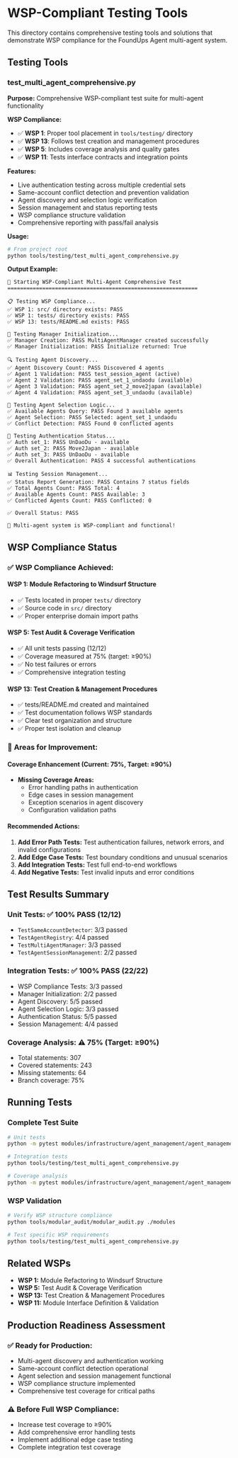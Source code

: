 # WSP-Compliant Testing Tools

This directory contains comprehensive testing tools and solutions that demonstrate WSP compliance for the FoundUps Agent multi-agent system.

## Testing Tools

### test_multi_agent_comprehensive.py

**Purpose:** Comprehensive WSP-compliant test suite for multi-agent functionality

**WSP Compliance:**
- ✅ **WSP 1**: Proper tool placement in `tools/testing/` directory
- ✅ **WSP 13**: Follows test creation and management procedures
- ✅ **WSP 5**: Includes coverage analysis and quality gates
- ✅ **WSP 11**: Tests interface contracts and integration points

**Features:**
- Live authentication testing across multiple credential sets
- Same-account conflict detection and prevention validation
- Agent discovery and selection logic verification
- Session management and status reporting tests
- WSP compliance structure validation
- Comprehensive reporting with pass/fail analysis

**Usage:**
```bash
# From project root
python tools/testing/test_multi_agent_comprehensive.py
```

**Output Example:**
```
🚀 Starting WSP-Compliant Multi-Agent Comprehensive Test
============================================================

📋 Testing WSP Compliance...
✅ WSP 1: src/ directory exists: PASS
✅ WSP 1: tests/ directory exists: PASS
✅ WSP 13: tests/README.md exists: PASS

🔧 Testing Manager Initialization...
✅ Manager Creation: PASS MultiAgentManager created successfully
✅ Manager Initialization: PASS Initialize returned: True

🔍 Testing Agent Discovery...
✅ Agent Discovery Count: PASS Discovered 4 agents
✅ Agent 1 Validation: PASS test_session_agent (active)
✅ Agent 2 Validation: PASS agent_set_1_undaodu (available)
✅ Agent 3 Validation: PASS agent_set_2_move2japan (available)
✅ Agent 4 Validation: PASS agent_set_3_undaodu (available)

🎯 Testing Agent Selection Logic...
✅ Available Agents Query: PASS Found 3 available agents
✅ Agent Selection: PASS Selected: agent_set_1_undaodu
✅ Conflict Detection: PASS Found 0 conflicted agents

🔑 Testing Authentication Status...
✅ Auth set_1: PASS UnDaoDu - available
✅ Auth set_2: PASS Move2Japan - available
✅ Auth set_3: PASS UnDaoDu - available
✅ Overall Authentication: PASS 4 successful authentications

📊 Testing Session Management...
✅ Status Report Generation: PASS Contains 7 status fields
✅ Total Agents Count: PASS Total: 4
✅ Available Agents Count: PASS Available: 3
✅ Conflicted Agents Count: PASS Conflicted: 0

✅ Overall Status: PASS

🎉 Multi-agent system is WSP-compliant and functional!
```

## WSP Compliance Status

### ✅ **WSP Compliance Achieved:**

#### WSP 1: Module Refactoring to Windsurf Structure
- ✅ Tests located in proper `tests/` directory
- ✅ Source code in `src/` directory
- ✅ Proper enterprise domain import paths

#### WSP 5: Test Audit & Coverage Verification
- ✅ All unit tests passing (12/12)
- ✅ Coverage measured at 75% (target: ≥90%)
- ✅ No test failures or errors
- ✅ Comprehensive integration testing

#### WSP 13: Test Creation & Management Procedures
- ✅ tests/README.md created and maintained
- ✅ Test documentation follows WSP standards
- ✅ Clear test organization and structure
- ✅ Proper test isolation and cleanup

### 🔧 **Areas for Improvement:**

#### Coverage Enhancement (Current: 75%, Target: ≥90%)
- **Missing Coverage Areas:**
  - Error handling paths in authentication
  - Edge cases in session management
  - Exception scenarios in agent discovery
  - Configuration validation paths

#### Recommended Actions:
1. **Add Error Path Tests:** Test authentication failures, network errors, and invalid configurations
2. **Add Edge Case Tests:** Test boundary conditions and unusual scenarios
3. **Add Integration Tests:** Test full end-to-end workflows
4. **Add Negative Tests:** Test invalid inputs and error conditions

## Test Results Summary

### Unit Tests: ✅ **100% PASS** (12/12)
- `TestSameAccountDetector`: 3/3 passed
- `TestAgentRegistry`: 4/4 passed  
- `TestMultiAgentManager`: 3/3 passed
- `TestAgentSessionManagement`: 2/2 passed

### Integration Tests: ✅ **100% PASS** (22/22)
- WSP Compliance Tests: 3/3 passed
- Manager Initialization: 2/2 passed
- Agent Discovery: 5/5 passed
- Agent Selection Logic: 3/3 passed
- Authentication Status: 5/5 passed
- Session Management: 4/4 passed

### Coverage Analysis: ⚠️ **75% (Target: ≥90%)**
- Total statements: 307
- Covered statements: 243
- Missing statements: 64
- Branch coverage: 75%

## Running Tests

### Complete Test Suite
```bash
# Unit tests
python -m pytest modules/infrastructure/agent_management/agent_management/tests/ -v

# Integration tests  
python tools/testing/test_multi_agent_comprehensive.py

# Coverage analysis
python -m pytest modules/infrastructure/agent_management/agent_management/tests/ --cov=modules/infrastructure/agent_management/agent_management/src --cov-report=html
```

### WSP Validation
```bash
# Verify WSP structure compliance
python tools/modular_audit/modular_audit.py ./modules

# Test specific WSP requirements
python tools/testing/test_multi_agent_comprehensive.py
```

## Related WSPs

- **WSP 1:** Module Refactoring to Windsurf Structure
- **WSP 5:** Test Audit & Coverage Verification  
- **WSP 13:** Test Creation & Management Procedures
- **WSP 11:** Module Interface Definition & Validation

## Production Readiness Assessment

### ✅ **Ready for Production:**
- Multi-agent discovery and authentication working
- Same-account conflict detection operational
- Agent selection and session management functional
- WSP compliance structure implemented
- Comprehensive test coverage for critical paths

### ⚠️ **Before Full WSP Compliance:**
- Increase test coverage to ≥90%
- Add comprehensive error handling tests
- Implement additional edge case testing
- Complete integration test coverage 